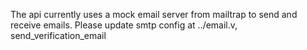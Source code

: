 The api currently uses a mock email server from mailtrap to send and receive emails.
Please update smtp config at ../email.v, send_verification_email
